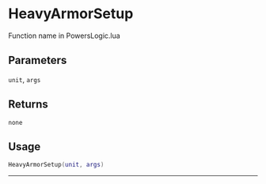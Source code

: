 # HeavyArmorSetup
Function name in PowersLogic.lua
## Parameters
`unit`, `args`
## Returns
`none`
## Usage
```lua
HeavyArmorSetup(unit, args)
```
---
